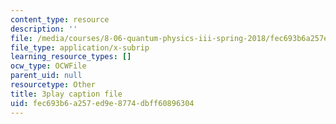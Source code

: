 ```yaml
---
content_type: resource
description: ''
file: /media/courses/8-06-quantum-physics-iii-spring-2018/fec693b6a257ed9e8774dbff60896304_eRFQL3o4DO4.srt
file_type: application/x-subrip
learning_resource_types: []
ocw_type: OCWFile
parent_uid: null
resourcetype: Other
title: 3play caption file
uid: fec693b6-a257-ed9e-8774-dbff60896304
---
```

